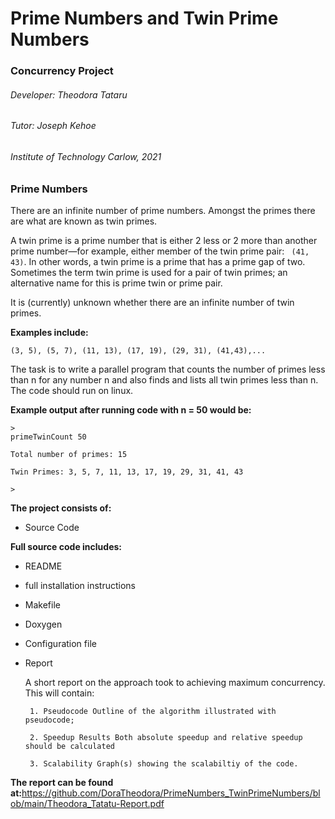 # Prime Numbers and Twin Prime Numbers

### Concurrency Project
<h6>Developer: Theodora Tataru </h6>
<h6>Tutor: Joseph Kehoe </h6>
<h6>Institute of Technology Carlow, 2021 </h6>

### Prime Numbers

There are an infinite number of prime numbers. Amongst the primes there are what are known as twin primes.

A twin prime is a prime number that is either 2 less or 2 more than another prime number—for example, either member of the twin prime pair: ``` (41, 43)```. In other words, a twin prime is a prime that has a prime gap of two. Sometimes the term twin prime is used for a pair of twin primes; an alternative name for this is prime twin or prime pair.

It is (currently) unknown whether there are an infinite number of twin primes. 

<b>Examples include: </b> 
```code
(3, 5), (5, 7), (11, 13), (17, 19), (29, 31), (41,43),... 
```

The task is to write a parallel program that counts the number of primes less than n for any number n and also finds and lists all twin primes less than n. The code should run on linux.

<b>Example output after running code with n = 50 would be: </b>

```code
>
primeTwinCount 50

Total number of primes: 15

Twin Primes: 3, 5, 7, 11, 13, 17, 19, 29, 31, 41, 43

>
```

<b>The project consists of: </b>

- Source Code 

<b>Full source code includes: </b>
 - README
 - full installation instructions
 - Makefile 
 - Doxygen 
 - Configuration file
 - Report 

    A short report on the approach took to achieving maximum concurrency. This will contain:

        1. Pseudocode Outline of the algorithm illustrated with pseudocode;

        2. Speedup Results Both absolute speedup and relative speedup should be calculated

        3. Scalability Graph(s) showing the scalabiltiy of the code.
<b> The report can be found at:</b>https://github.com/DoraTheodora/PrimeNumbers_TwinPrimeNumbers/blob/main/Theodora_Tatatu-Report.pdf 

